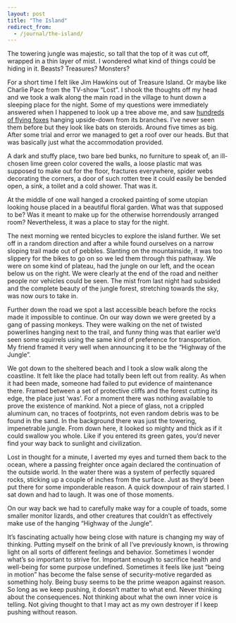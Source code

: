 ```yaml
---
layout: post
title: "The Island"
redirect_from:
  - /journal/the-island/
---
```


The towering jungle was majestic, so tall that the top of it was cut off, wrapped in a thin layer of mist. I wondered what kind of things could be hiding in it. Beasts? Treasures? Monsters?

For a short time I felt like Jim Hawkins out of Treasure Island. Or maybe like Charlie Pace from the TV-show “Lost”. I shook the thoughts off my head and we took a walk along the main road in the village to hunt down a sleeping place for the night. Some of my questions were immediately answered when I happened to look up a tree above me, and saw [hundreds of flying foxes](https://www.google.se/search?q=flying+foxes&es_sm=91&source=lnms&tbm=isch&sa=X&ei=h192U7uNLuGo4gTs-ICIBw&ved=0CAgQ_AUoAQ&biw=1440&bih=802) hanging upside-down from its branches. I’ve never seen them before but they look like bats on steroids. Around five times as big. After some trial and error we managed to get a roof over our heads. But that was basically just what the accommodation provided.

A dark and stuffy place, two bare bed bunks, no furniture to speak of, an ill-chosen lime green color covered the walls, a loose plastic mat was supposed to make out for the floor, fractures everywhere, spider webs decorating the corners, a door of such rotten tree it could easily be bended open, a sink, a toilet and a cold shower. That was it.

At the middle of one wall hanged a crooked painting of some utopian looking house placed in a beautiful floral garden. What was that supposed to be? Was it meant to make up for the otherwise horrendously arranged room? Nevertheless, it was a place to stay for the night.

The next morning we rented bicycles to explore the island further. We set off in a random direction and after a while found ourselves on a narrow sloping trail made out of pebbles. Slanting on the mountainside, it was too slippery for the bikes to go on so we led them through this pathway. We were on some kind of plateau, had the jungle on our left, and the ocean below us on the right. We were clearly at the end of the road and neither people nor vehicles could be seen. The mist from last night had subsided and the complete beauty of the jungle forest, stretching towards the sky, was now ours to take in.

Further down the road we spot a last accessible beach before the rocks made it impossible to continue. On our way down we were greeted by a gang of passing monkeys. They were walking on the net of twisted powerlines hanging next to the trail, and funny thing was that earlier we’d seen some squirrels using the same kind of preference for transportation. My friend framed it very well when announcing it to be the “Highway of the Jungle”.

We got down to the sheltered beach and I took a slow walk along the coastline. It felt like the place had totally been left out from reality. As when it had been made, someone had failed to put evidence of maintenance there. Framed between a set of protective cliffs and the forest cutting its edge, the place just ‘was’. For a moment there was nothing available to prove the existence of mankind. Not a piece of glass, not a crippled aluminum can, no traces of footprints, not even random debris was to be found in the sand. In the background there was just the towering, impenetrable jungle. From down here, it looked so mighty and thick as if it could swallow you whole. Like if you entered its green gates, you’d never find your way back to sunlight and civilization.

Lost in thought for a minute, I averted my eyes and turned them back to the ocean, where a passing freighter once again declared the continuation of the outside world. In the water there was a system of perfectly squared rocks, sticking up a couple of inches from the surface. Just as they’d been put there for some imponderable reason. A quick downpour of rain started. I sat down and had to laugh. It was one of those moments.

On our way back we had to carefully make way for a couple of toads, some smaller monitor lizards, and other creatures that couldn’t as effectively make use of the hanging “Highway of the Jungle”.

It’s fascinating actually how being close with nature is changing my way of thinking. Putting myself on the brink of all I’ve previously known, is throwing light on all sorts of different feelings and behavior. Sometimes I wonder what’s so important to strive for. Important enough to sacrifice health and well-being for some purpose undefined. Sometimes it feels like just “being in motion” has become the false sense of security-motive regarded as something holy. Being busy seems to be the prime weapon against reason. So long as we keep pushing, it doesn’t matter to what end. Never thinking about the consequences. Not thinking about what the own inner voice is telling. Not giving thought to that I may act as my own destroyer if I keep pushing without reason.
